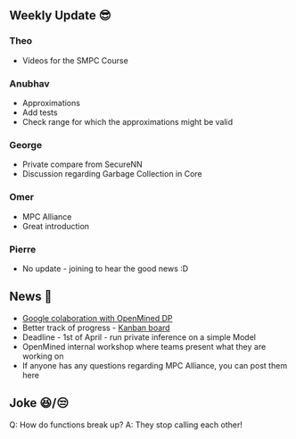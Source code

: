 ## Weekly Update :sunglasses:

### Theo

* Videos for the SMPC Course

### Anubhav

* Approximations
* Add tests
* Check range for which the approximations might be valid

### George

* Private compare from SecureNN
* Discussion regarding Garbage Collection in Core

### Omer

* MPC Alliance
* Great introduction

### Pierre

* No update - joining to hear the good news :D

## News :newspaper:

* [Google colaboration with OpenMined DP](https://developers.googleblog.com/2021/01/how-were-helping-developers-with-differential-privacy.html)
* Better track of progress - [Kanban board](https://github.com/OpenMined/SyMPC/projects/1)
* Deadline - 1st of April - run private inference on a simple Model
* OpenMined internal workshop where teams present what they are working on
* If anyone has any questions regarding MPC Alliance, you can post them here

## Joke :laughing:/:unamused:

Q: How do functions break up?
A: They stop calling each other!
